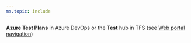 ```yaml
---
ms.topic: include
---
```


**Azure Test Plans** in Azure DevOps or the **Test** hub in TFS (see [Web portal navigation](../../project/navigation/index.md))
